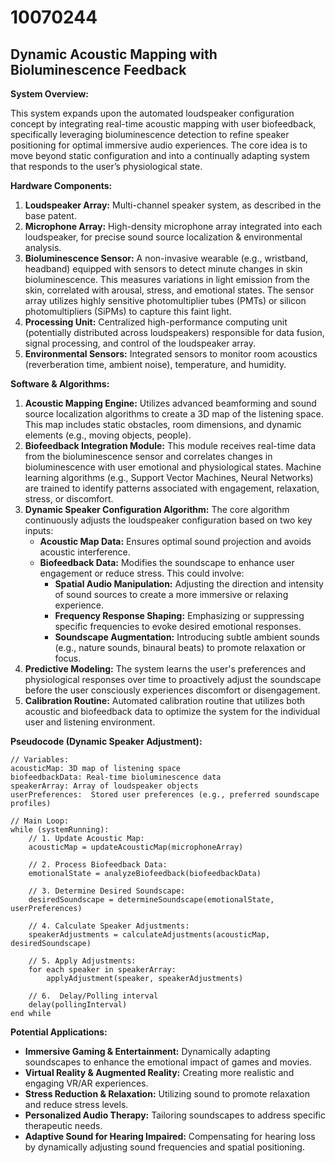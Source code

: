 # 10070244

## Dynamic Acoustic Mapping with Bioluminescence Feedback

**System Overview:**

This system expands upon the automated loudspeaker configuration concept by integrating real-time acoustic mapping with user biofeedback, specifically leveraging bioluminescence detection to refine speaker positioning for optimal immersive audio experiences. The core idea is to move beyond static configuration and into a continually adapting system that responds to the user’s physiological state.

**Hardware Components:**

1.  **Loudspeaker Array:** Multi-channel speaker system, as described in the base patent.
2.  **Microphone Array:** High-density microphone array integrated into each loudspeaker, for precise sound source localization & environmental analysis.
3.  **Bioluminescence Sensor:** A non-invasive wearable (e.g., wristband, headband) equipped with sensors to detect minute changes in skin bioluminescence. This measures variations in light emission from the skin, correlated with arousal, stress, and emotional states. The sensor array utilizes highly sensitive photomultiplier tubes (PMTs) or silicon photomultipliers (SiPMs) to capture this faint light.
4.  **Processing Unit:** Centralized high-performance computing unit (potentially distributed across loudspeakers) responsible for data fusion, signal processing, and control of the loudspeaker array.
5.  **Environmental Sensors:** Integrated sensors to monitor room acoustics (reverberation time, ambient noise), temperature, and humidity.

**Software & Algorithms:**

1.  **Acoustic Mapping Engine:** Utilizes advanced beamforming and sound source localization algorithms to create a 3D map of the listening space. This map includes static obstacles, room dimensions, and dynamic elements (e.g., moving objects, people).
2.  **Biofeedback Integration Module:** This module receives real-time data from the bioluminescence sensor and correlates changes in bioluminescence with user emotional and physiological states. Machine learning algorithms (e.g., Support Vector Machines, Neural Networks) are trained to identify patterns associated with engagement, relaxation, stress, or discomfort.
3.  **Dynamic Speaker Configuration Algorithm:** The core algorithm continuously adjusts the loudspeaker configuration based on two key inputs:
    *   **Acoustic Map Data:**  Ensures optimal sound projection and avoids acoustic interference.
    *   **Biofeedback Data:** Modifies the soundscape to enhance user engagement or reduce stress. This could involve:
        *   **Spatial Audio Manipulation:** Adjusting the direction and intensity of sound sources to create a more immersive or relaxing experience.
        *   **Frequency Response Shaping:** Emphasizing or suppressing specific frequencies to evoke desired emotional responses.
        *   **Soundscape Augmentation:** Introducing subtle ambient sounds (e.g., nature sounds, binaural beats) to promote relaxation or focus.
4.  **Predictive Modeling:** The system learns the user's preferences and physiological responses over time to proactively adjust the soundscape before the user consciously experiences discomfort or disengagement.
5.  **Calibration Routine:** Automated calibration routine that utilizes both acoustic and biofeedback data to optimize the system for the individual user and listening environment.

**Pseudocode (Dynamic Speaker Adjustment):**

```
// Variables:
acousticMap: 3D map of listening space
biofeedbackData: Real-time bioluminescence data
speakerArray: Array of loudspeaker objects
userPreferences:  Stored user preferences (e.g., preferred soundscape profiles)

// Main Loop:
while (systemRunning):
    // 1. Update Acoustic Map:
    acousticMap = updateAcousticMap(microphoneArray)

    // 2. Process Biofeedback Data:
    emotionalState = analyzeBiofeedback(biofeedbackData)

    // 3. Determine Desired Soundscape:
    desiredSoundscape = determineSoundscape(emotionalState, userPreferences)

    // 4. Calculate Speaker Adjustments:
    speakerAdjustments = calculateAdjustments(acousticMap, desiredSoundscape)

    // 5. Apply Adjustments:
    for each speaker in speakerArray:
        applyAdjustment(speaker, speakerAdjustments)

    // 6.  Delay/Polling interval
    delay(pollingInterval)
end while
```

**Potential Applications:**

*   **Immersive Gaming & Entertainment:** Dynamically adapting soundscapes to enhance the emotional impact of games and movies.
*   **Virtual Reality & Augmented Reality:** Creating more realistic and engaging VR/AR experiences.
*   **Stress Reduction & Relaxation:** Utilizing sound to promote relaxation and reduce stress levels.
*   **Personalized Audio Therapy:** Tailoring soundscapes to address specific therapeutic needs.
*   **Adaptive Sound for Hearing Impaired:** Compensating for hearing loss by dynamically adjusting sound frequencies and spatial positioning.